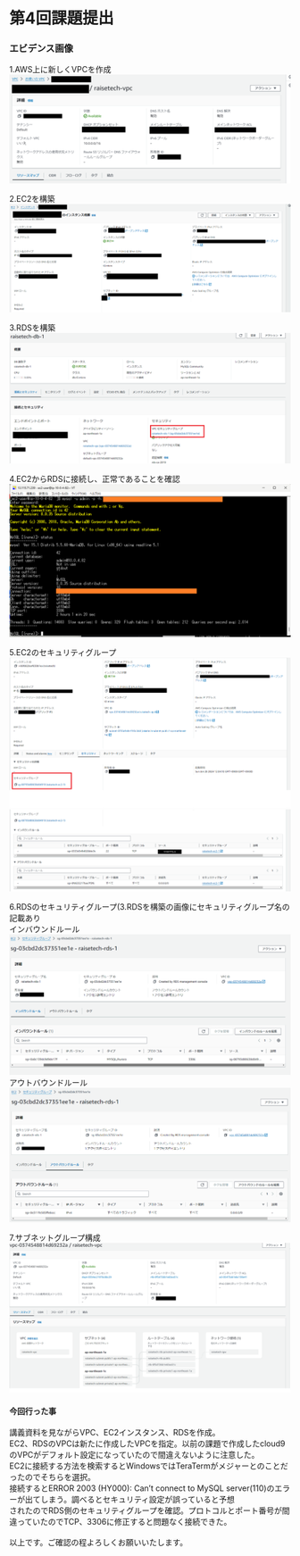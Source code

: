 # 第4回課題提出
### エビデンス画像
1.AWS上に新しくVPCを作成<br>
![01](l04/01.png)<br>

2.EC2を構築<br>
![02](l04/02.png)<br>


3.RDSを構築<br>
![03](l04/03.png)<br>


4.EC2からRDSに接続し、正常であることを確認<br>
![04](l04/04.png)<br>


5.EC2のセキュリティグループ<br>
![05](l04/05.png)<br>
![06](l04/06.png)<br>

6.RDSのセキュリティグループ(3.RDSを構築の画像にセキュリティグループ名の記載あり<br>
インバウンドルール<br>
![07](l04/07.png)<br>
アウトバウンドルール<br>
![08](l04/08.png)<br>

7.サブネットグループ構成<br>
![09](l04/09.png)<br>


#### 今回行った事
講義資料を見ながらVPC、EC2インスタンス、RDSを作成。<br>
EC2、RDSのVPCは新たに作成したVPCを指定。以前の課題で作成したcloud9のVPCがデフォルト設定になっていたので間違えないように注意した。<br>
EC2に接続する方法を検索するとWindowsではTeraTermがメジャーとのことだったのでそちらを選択。<br>
接続するとERROR 2003 (HY000): Can’t connect to MySQL server(110)のエラーが出てしまう。調べるとセキュリティ設定が誤っていると予想<br>
されたのでRDS側のセキュリティグループを確認。プロトコルとポート番号が間違っていたのでTCP、3306に修正すると問題なく接続できた。<br>
<br>
以上です。ご確認の程よろしくお願いいたします。